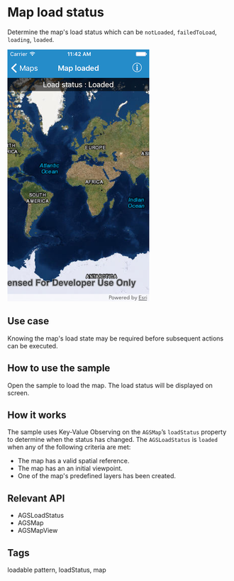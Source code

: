 # Map load status

Determine the map's load status which can be `notLoaded`, `failedToLoad`, `loading`, `loaded`.

![Image for Map load status](map-load-status.png)

## Use case

Knowing the map's load state may be required before subsequent actions can be executed.

## How to use the sample

Open the sample to load the map. The load status will be displayed on screen.

## How it works

The sample uses Key-Value Observing on the `AGSMap`’s `loadStatus` property to determine when the status has changed. The `AGSLoadStatus` is `loaded` when any of the following criteria are met:

* The map has a valid spatial reference.
* The map has an an initial viewpoint.
* One of the map's predefined layers has been created.

## Relevant API

* AGSLoadStatus
* AGSMap
* AGSMapView

## Tags

loadable pattern, loadStatus, map
